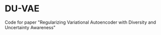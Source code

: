 # DU-VAE
Code for paper "Regularizing Variational Autoencoder with Diversity and Uncertainty Awareness"

